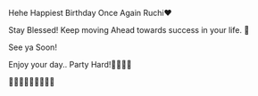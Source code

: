Hehe Happiest Birthday Once Again Ruchi❤

Stay Blessed! Keep moving Ahead towards success in your life. 🌝

See ya Soon!


Enjoy your day.. Party Hard!🌝👌🏻🔥

💫💫💫💫💫💫💫💫💫
